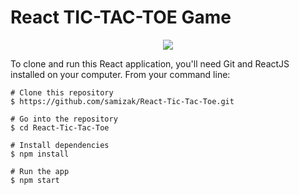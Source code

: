 # React TIC-TAC-TOE Game

<p align="center">
  <img src="https://github.com/samizak/React-Tic-Tac-Toe/assets/30938455/5724a018-cb72-42ac-8269-ea050c1eed67" />
</p>

To clone and run this React application, you'll need Git and ReactJS installed on your computer. From your command line:
```
# Clone this repository
$ https://github.com/samizak/React-Tic-Tac-Toe.git

# Go into the repository
$ cd React-Tic-Tac-Toe

# Install dependencies
$ npm install

# Run the app
$ npm start
```
